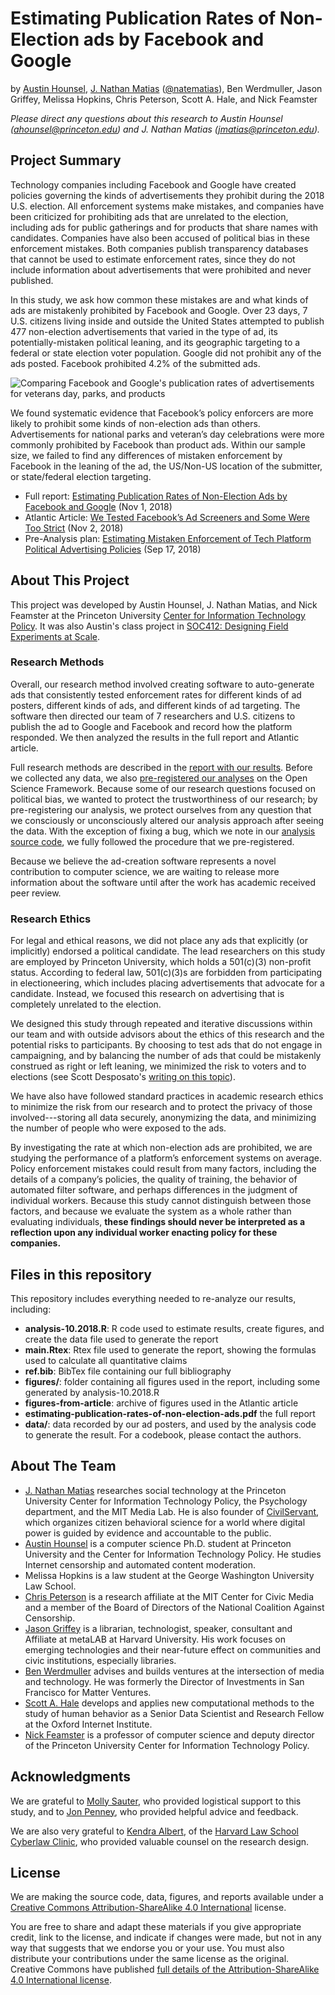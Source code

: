 # Estimating Publication Rates of Non-Election ads by Facebook and Google
by [Austin Hounsel](https://www.cs.princeton.edu/~ahounsel/), [J. Nathan Matias](https://natematias.com) ([@natematias](https://twitter.com/natematias)), Ben Werdmuller, Jason Griffey, Melissa Hopkins, Chris Peterson, Scott A. Hale, and Nick Feamster

_Please direct any questions about this research to Austin Hounsel (ahounsel@princeton.edu) and J. Nathan Matias (jmatias@princeton.edu)._

## Project Summary
Technology companies including Facebook and Google have created policies governing the kinds of advertisements they prohibit during the 2018 U.S. election. All enforcement systems make mistakes, and companies have been criticized for prohibiting ads that are unrelated to the election, including ads for public gatherings and for products that share names with candidates. Companies have also been accused of political bias in these enforcement mistakes. Both companies publish transparency databases that cannot be used to estimate enforcement rates, since they do not include information about advertisements that were prohibited and never published.

In this study, we ask how common these mistakes are and what kinds of ads are mistakenly prohibited by Facebook and Google. Over 23 days, 7 U.S. citizens living inside and outside the United States attempted to publish 477 non-election advertisements that varied in the type of ad, its potentially-mistaken political leaning, and its geographic targeting to a federal or state election voter population. Google did not prohibit any of the ads posted. Facebook prohibited 4.2% of the submitted ads.

![Comparing Facebook and Google's publication rates of advertisements for veterans day, parks, and products](https://s3.amazonaws.com/ftt-uploads/wp-content/uploads/2018/11/02071710/advertising-analysis-full-results-allpersonas-10.24.2018.png)

We found systematic evidence that Facebook’s policy enforcers are more likely to prohibit some kinds of non-election ads than others. Advertisements for national parks and veteran’s day celebrations were more commonly prohibited by Facebook than product ads. Within our sample size, we failed to find any differences of mistaken enforcement by Facebook in the leaning of the ad, the US/Non-US location of the submitter, or state/federal election targeting.

* Full report: [Estimating Publication Rates of Non-Election Ads by Facebook and Google](estimating-publication-rates-of-non-election-ads.pdf) (Nov 1, 2018)
* Atlantic Article: [We Tested Facebook’s Ad Screeners and Some Were Too Strict](https://www.theatlantic.com/technology/archive/2018/11/do-big-social-media-platforms-have-effective-ad-policies/574609/) (Nov 2, 2018)
* Pre-Analysis plan: [Estimating Mistaken Enforcement of Tech Platform Political Advertising Policies](https://osf.io/4zudh/) (Sep 17, 2018)

## About This Project
This project was developed by Austin Hounsel, J. Nathan Matias, and Nick Feamster at the Princeton University [Center for Information Technology Policy](https://citp.princeton.edu). It was also Austin's class project in [SOC412: Designing Field Experiments at Scale](http://natematias.com/courses/soc412/).

### Research Methods
Overall, our research method involved creating software to auto-generate ads that consistently tested enforcement rates for different kinds of ad posters, different kinds of ads, and different kinds of ad targeting. The software then directed our team of 7 researchers and U.S. citizens to publish the ad to Google and Facebook and record how the platform responded. We then analyzed the results in the full report and Atlantic article.

Full research methods are described in the [report with our results](estimating-publication-rates-of-non-election-ads.pdf). Before we collected any data, we also [pre-registered our analyses]((https://osf.io/4zudh/)) on the Open Science Framework. Because some of our research questions focused on political bias, we wanted to protect the trustworthiness of our research; by pre-registering our analysis, we protect ourselves from any question that we consciously or unconsciously altered our analysis approach after seeing the data. With the exception of fixing a bug, which we note in our [analysis source code](analysis-10.2018.R), we fully followed the procedure that we pre-registered.

Because we believe the ad-creation software represents a novel contribution to computer science, we are waiting to release more information about the software until after the work has academic received peer review.

### Research Ethics
For legal and ethical reasons, we did not place any ads that explicitly (or implicitly) endorsed a political candidate. The lead researchers on this study are employed by Princeton University, which holds a 501(c)(3) non-profit status. According to federal law, 501(c)(3)s are forbidden from participating in electioneering, which includes placing advertisements that advocate for a candidate. Instead, we focused this research on advertising that is completely unrelated to the election.

We designed this study through repeated and iterative discussions within our team and with outside advisors about the ethics of this research and the potential risks to participants. By choosing to test ads that do not engage in campaigning, and by balancing the number of ads that could be mistakenly construed as right or left leaning, we minimized the risk to voters and to elections (see Scott Desposato's [writing on this topic](http://www.desposato.org/ethicsfieldexperiments.pdf)).

We have also have followed standard practices in academic research ethics to minimize the risk from our research and to protect the privacy of those involved---storing all data securely, anonymizing the data, and minimizing the number of people who were exposed to the ads.

By investigating the rate at which non-election ads are prohibited, we are studying the performance of a platform’s enforcement systems on average. Policy enforcement mistakes could result from many factors, including the details of a company’s policies, the quality of training, the behavior of automated filter software, and perhaps differences in the judgment of individual workers. Because this study cannot distinguish between those factors, and because we evaluate the system as a whole rather than evaluating individuals, **these findings should never be interpreted as a reflection upon any individual worker enacting policy for these companies.**

## Files in this repository
This repository includes everything needed to re-analyze our results, including:

* **analysis-10.2018.R**: R code used to estimate results, create figures, and create the data file used to generate the report
* **main.Rtex**: Rtex file used to generate the report, showing the formulas used to calculate all quantitative claims
* **ref.bib**: BibTex file containing our full bibliography
* **figures/**: folder containing all figures used in the report, including some generated by analysis-10.2018.R
* **figures-from-article**: archive of figures used in the Atlantic article
* **estimating-publication-rates-of-non-election-ads.pdf** the full report
* **data/**: data recorded by our ad posters, and used by the analysis code to generate the result. For a codebook, please contact the authors.

## About The Team
* [J. Nathan Matias](https://natematias.com) researches social technology at the Princeton University Center for Information Technology Policy, the Psychology department, and the MIT Media Lab. He is also founder of [CivilServant](http://civilservant.io), which organizes citizen behavioral science for a world where digital power is guided by evidence and accountable to the public.
* [Austin Hounsel](https://www.cs.princeton.edu/~ahounsel/) is a computer science Ph.D. student at Princeton University and the Center for Information Technology Policy. He studies Internet censorship and automated content moderation.
* Melissa Hopkins is a law student at the George Washington University Law School.
* [Chris Peterson](http://www.cpeterson.org/) is a research affiliate at the MIT Center for Civic Media and a member of the Board of Directors of the National Coalition Against Censorship.
* [Jason Griffey](http://jasongriffey.net/) is a librarian, technologist, speaker, consultant and Affiliate at metaLAB at Harvard University. His work focuses on emerging technologies and their near-future effect on communities and civic institutions, especially libraries.
* [Ben Werdmuller](https://werd.io/) advises and builds ventures at the intersection of media and technology. He was formerly the Director of Investments in San Francisco for Matter Ventures.
* [Scott A. Hale](http://www.scotthale.net/blog/) develops and applies new computational methods to the study of human behavior as a Senior Data Scientist and Research Fellow at the Oxford Internet Institute.
* [Nick Feamster](https://www.cs.princeton.edu/~feamster/) is a professor of computer science and deputy director of the Princeton University Center for Information Technology Policy.

## Acknowledgments
We are grateful to [Molly Sauter](https://oddletters.com/), who provided logistical support to this study, and to [Jon Penney](https://www.dal.ca/faculty/law/faculty-staff/our-faculty/jon-penney.html), who provided helpful advice and feedback.

We are also very grateful to [Kendra Albert](https://hls.harvard.edu/faculty/directory/11839/Albert), of the [Harvard Law School Cyberlaw Clinic](http://clinic.cyber.harvard.edu/), who provided valuable counsel on the research design.

## License
We are making the source code, data, figures, and reports available under a [Creative Commons Attribution-ShareAlike 4.0 International](https://creativecommons.org/licenses/by-sa/4.0/) license. 

You are free to share and adapt these materials if you give appropriate credit, link to the license, and indicate if changes were made, but not in any way that suggests that we endorse you or your use. You must also distribute your contributions under the same license as the original. Creative Commons have published [full details of the Attribution-ShareAlike 4.0 International license](https://creativecommons.org/licenses/by-sa/4.0/legalcode).
